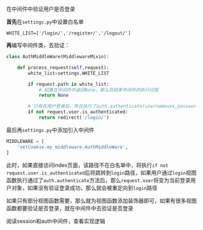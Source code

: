 在中间件中验证用户是否登录

**首先**在`settings.py`中设置白名单

`WHITE_LIST=['/login/','/register/','/logout/']`



**再**编写中间件类，去验证：

```python
class AuthMiddleWare(MiddlewareMixin):

    def process_request(self,request):
        white_list=settings.WHITE_LIST

        if request.path in white_list:
            # 如果在中间件中返回None，那么将结束中间件的执行过程
            return None

        # 只有在用户登录后，并且执行了auth.authenticate(username=xx,password=xx)后，request.user才是当前登录用户，否则为匿名用户。如果当前登录用户的not is_authenticated为True的话，那么就表示用户没有登录，那么将重定向到登录页面
        if not request.user.is_authenticated:
            return redirect('/login/')
```



最后再`settings.py`中添加引入中间件

```python
MIDDLEWARE = [
    'setCookie.my_middleware.AuthMiddleWare',
]
```



此时，如果直接访问index页面，该路径不在白名单中，将执行`if not request.user.is_authenticated`后将跳转到`login`路径，如果用户通过`login`视图函数执行通过了`auth.authenticate`方法后，那么`request.user`将变为当前登录用户对象，如果没有验证登录成功，那么就会被重定向到`login`路径



如果只有部分视图函数需要，那么就为视图函数添加装饰器即可，如果有很多视图函数都要验证是否登录，就在中间件中去验证是否登录

阅读session和auth中间件，查看实现逻辑